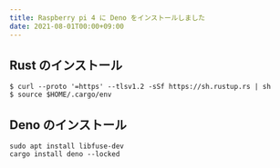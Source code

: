```yaml
---
title: Raspberry pi 4 に Deno をインストールしました
date: 2021-08-01T00:00+09:00
---
```


## Rust のインストール

```
$ curl --proto '=https' --tlsv1.2 -sSf https://sh.rustup.rs | sh
$ source $HOME/.cargo/env
```

## Deno のインストール

```
sudo apt install libfuse-dev
cargo install deno --locked
```
